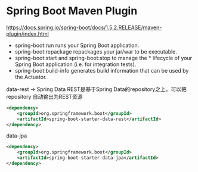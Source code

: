 # Spring Boot Maven Plugin

<https://docs.spring.io/spring-boot/docs/1.5.2.RELEASE/maven-plugin/index.html>

* spring-boot:run runs your Spring Boot application.
* spring-boot:repackage repackages your jar/war to be executable.
* spring-boot:start and spring-boot:stop to manage the * lifecycle of your Spring Boot application (i.e. for integration tests).
* spring-boot:build-info generates build information that can be used by the Actuator.

data-rest -> Spring Data REST是基于Spring Data的repository之上，可以把 repository 自动输出为REST资源

```xml
<dependency>
    <groupId>org.springframework.boot</groupId>
    <artifactId>spring-boot-starter-data-rest</artifactId>
</dependency>
```

data-jpa

```xml
<dependency>
    <groupId>org.springframework.boot</groupId>
    <artifactId>spring-boot-starter-data-jpa</artifactId>
</dependency>
```

